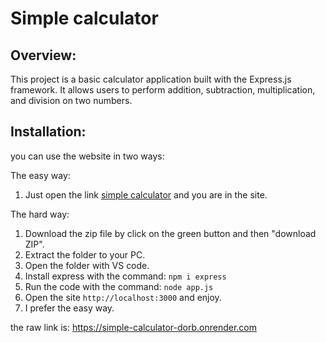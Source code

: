 # Simple calculator
## Overview:
This project is a basic calculator application built with the Express.js framework. It allows users to perform addition, subtraction, multiplication, and division on two numbers.

## Installation:
you can use the website in two ways:

The easy way:
1. Just open the link [simple calculator](https://simple-calculator-dorb.onrender.com "simple calculator") and you are in the site.

The hard way:
1. Download the zip file by click on the green button and then "download ZIP".
2. Extract the folder to your PC.
3. Open the folder with VS code.
3. Install express with the command: `npm i express`
4. Run the code with the command: `node app.js`
5. Open the site `http://localhost:3000` and enjoy.
6. I prefer the easy way.

the raw link is:
https://simple-calculator-dorb.onrender.com
